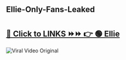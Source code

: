 
 ## Ellie-Only-Fans-Leaked

# <h2><a href="https://clipsfans.com/Ellie&ref=git">🔗 Click to LINKS ⏩⏩ 👉 🟢 Ellie </a></h2>

<a href="https://clipsfans.com/Ellie&ref=git" rel="nofollow" data-target="animated-image.originalLink"><img src="https://i.ibb.co.com/xMMVF88/686577567.gif" alt="Viral Video Original" style="max-width: 100%; display: inline-block;" data-target="animated-image.originalImage"></a>
